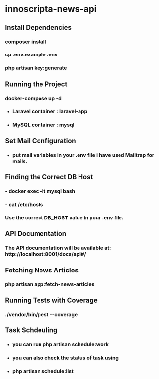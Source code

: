# innoscripta-news-api

## Install Dependencies

### composer install
### cp .env.example .env
### php artisan key:generate

## Running the Project

### docker-compose up -d

- ### Laravel container : laravel-app
- ### MySQL container : mysql

## Set Mail Configuration

- ### put mail  variables in your .env file i have used Mailtrap for mails.


## Finding the Correct DB Host

### - docker exec -it mysql bash
### - cat /etc/hosts
### Use the correct DB_HOST value in your .env file.

## API Documentation

### The API documentation will be available at: http://localhost:8001/docs/api#/

## Fetching News Articles

### php artisan app:fetch-news-articles

## Running Tests with Coverage

### ./vendor/bin/pest --coverage

## Task Schdeuling

- ### you can run php artisan schedule:work
- ### you can also check the status of task using
- ### php artisan schedule:list
